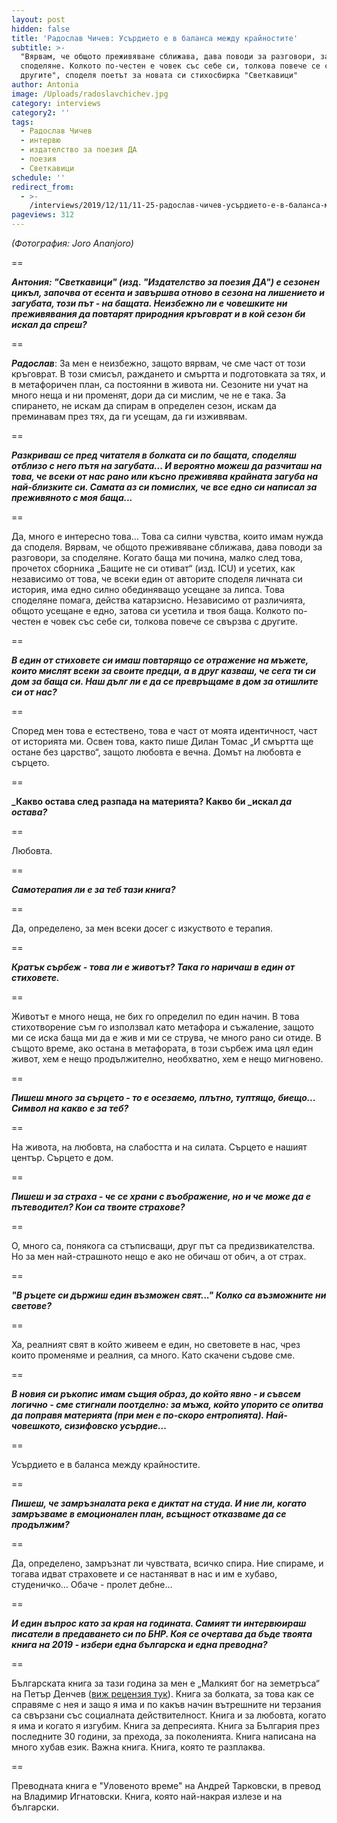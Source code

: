```yaml
---
layout: post
hidden: false
title: 'Радослав Чичев: Усърдието е в баланса между крайностите'
subtitle: >-
  "Вярвам, че общото преживяване сближава, дава поводи за разговори, за
  споделяне. Колкото по-честен е човек със себе си, толкова повече се свързва с
  другите", споделя поетът за новата си стихосбирка "Светкавици"
author: Antonia
image: /Uploads/radoslavchichev.jpg
category: interviews
category2: ''
tags:
  - Радослав Чичев
  - интервю
  - издателство за поезия ДА
  - поезия
  - Светкавици
schedule: ''
redirect_from:
  - >-
    /interviews/2019/12/11/11-25-радослав-чичев-усърдието-е-в-баланса-между-крайностите
pageviews: 312
---
```

_(Фотография: Joro Ananjoro)_

\==

_**Антония: "Светкавици" (изд. "Издателство за поезия ДА") е сезонен цикъл, започва от есента и завършва отново в сезона на лишението и загубата, този път - на бащата. Неизбежно ли е човешките ни преживявания да повтарят природния кръговрат и в кой сезон би искал да спреш?**_

\==

_**Радослав**_: За мен е неизбежно, защото вярвам, че сме част от този кръговрат. В този смисъл, раждането и смъртта и подготовката за тях, и в метафоричен план, са постоянни в живота ни. Сезоните ни учат на много неща и ни променят, дори да си мислим, че не е така. За спирането, не искам да спирам в определен сезон, искам да преминавам през тях, да ги усещам, да ги изживявам.

\==

_**Разкриваш се пред читателя в болката си по бащата, споделяш отблизо с него пътя на загубата... И вероятно можеш да разчиташ на това, че всеки от нас рано или късно преживява крайната загуба на най-близките си. Самата аз си помислих, че все едно си написал за преживяното с моя баща...**_

\==

Да, много е интересно това… Това са силни чувства, които имам нужда да споделя. Вярвам, че общото преживяване сближава, дава поводи за разговори, за споделяне. Когато баща ми почина, малко след това, прочетох сборника „Бащите не си отиват“ (изд. ICU) и усетих, как независимо от това, че всеки един от авторите споделя личната си история, има едно силно обединяващо усещане за липса. Това споделяне помага, действа катарзисно. Независимо от различията, общото усещане е едно, затова си усетила и твоя баща. Колкото по-честен е човек със себе си, толкова повече се свързва с другите.

\==

_**В един от стиховете си имаш повтарящо се отражение на мъжете, които мислят всеки за своите предци, а в друг казваш, че сега ти си дом за баща си. Наш дълг ли е да се превръщаме в дом за отишлите си от нас?**_

\==

Според мен това е естествено, това е част от моята идентичност, част от историята ми. Освен това, както пише Дилан Томас „И смъртта ще остане без царство“, защото любовта е вечна. Домът на любовта е сърцето.

\==

**_Какво остава след разпада на материята? Какво би _искал _да остава?_**

\==

Любовта.

\==

_**Самотерапия ли е за теб тази книга?**_

\==

Да, определено, за мен всеки досег с изкуството е терапия. 

\==

_**Кратък сърбеж - това ли е животът? Така го наричаш в един от стиховете.**_

\==

Животът е много неща, не бих го определил по един начин. В това стихотворение съм го използвал като метафора и съжаление, защото ми се иска баща ми да е жив и ми се струва, че много рано си отиде. В същото време, ако остана в метафората, в този сърбеж има цял един живот, хем е нещо продължително, необхватно, хем е нещо мигновено.

\==

_**Пишеш много за сърцето - то е осезаемо, плътно, туптящо, биещо... Символ на какво е за теб?**_

\==

На живота, на любовта, на слабостта и на силата. Сърцето е нашият център. Сърцето е дом.

\==

_**Пишеш и за страха - че се храни с въображение, но и че може да е пътеводител? Кои са твоите страхове?**_

\==

О, много са, понякога са стъписващи, друг път са предизвикателства. Но за мен най-страшното нещо е ако не обичаш от обич, а от страх. 

\==

_**"В ръцете си държиш един възможен свят..." Колко са възможните ни светове?**_

\==

Ха, реалният свят в който живеем е един, но световете в нас, чрез които променяме и реалния, са много. Като скачени съдове сме.

\==

_**В новия си ръкопис имам същия образ, до който явно - и съвсем логично - сме стигнали поотделно: за мъжа, който упорито се опитва да поправя материята (при мен е по-скоро ентропията). Най-човешкото, сизифовско усърдие...**_

\==

Усърдието е в баланса между крайностите.

\==

_**Пишеш, че замръзналата река е диктат на студа. И ние ли, когато замръзваме в емоционален план, всъщност отказваме да се продължим?**_

\==

Да, определено, замръзнат ли чувствата, всичко спира. Ние спираме, и тогава идват страховете и се настаняват в нас и им е хубаво, студеничко… Обаче - пролет дебне…

\==

_**И един въпрос като за края на годината. Самият ти интервюираш писатели в предаването си по БНР. Коя се очертава да бъде твоята книга на 2019 - избери една българска и една преводна?**_

\==

Българската книга за тази година за мен е „Малкият бог на земетръса“ на Петър Денчев ([виж рецензия тук](https://literaturnirazgovori.com/bookreviews/2019/02/19/10-56-%D1%80%D0%B5%D1%86%D0%B5%D0%BD%D0%B7%D0%B8%D1%8F-%D0%BF%D0%B5%D1%82%D1%8A%D1%80-%D0%B4%D0%B5%D0%BD%D1%87%D0%B5%D0%B2-%D0%BC%D0%B0%D0%BB%D0%BA%D0%B8%D1%8F%D1%82-%D0%B1%D0%BE%D0%B3-%D0%BD%D0%B0-%D0%B7%D0%B5%D0%BC%D0%B5%D1%82%D1%80%D1%8A%D1%81%D0%B0-%D1%81%D0%B5%D0%B1%D0%B5%D1%80%D0%B0%D0%B7%D0%B1%D0%B8%D1%80%D0%B0%D0%BD%D0%B5%D1%82%D0%BE-%D0%BA%D0%B0%D1%82%D0%BE-%D0%BF%D0%BE%D0%B7%D0%BD%D0%B0%D0%BD%D0%B8%D0%B5-%D0%B7%D0%B0-%D1%81%D0%BE%D0%B1%D1%81%D1%82%D0%B2%D0%B5%D0%BD%D0%B8%D1%82%D0%B5-%D0%BD%D0%B8-%D0%BA%D0%B0%D1%82%D0%B0%D1%81%D1%82%D1%80%D0%BE%D1%84%D0%B8.html)). Книга за болката, за това как се справяме с нея и защо я има и по какъв начин вътрешните ни терзания са свързани със социалната действителност. Книга и за любовта, когато я има и когато я изгубим. Книга за депресията. Книга за България през последните 30 години, за прехода, за поколенията. Книга написана на много хубав език. Важна книга. Книга, която те разплаква. 

\==

Преводната книга e "Уловеното време" на Андрей Тарковски, в превод на Владимир Игнатовски. Книга, която най-накрая излезе и на български.
